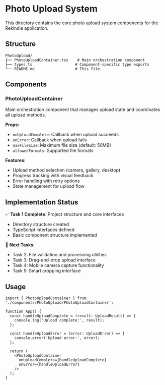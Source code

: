 # Photo Upload System

This directory contains the core photo upload system components for the Rekindle application.

## Structure

```
PhotoUpload/
├── PhotoUploadContainer.tsx    # Main orchestration component
├── types.ts                   # Component-specific type exports
└── README.md                  # This file
```

## Components

### PhotoUploadContainer
Main orchestration component that manages upload state and coordinates all upload methods.

**Props:**
- `onUploadComplete`: Callback when upload succeeds
- `onError`: Callback when upload fails
- `maxFileSize`: Maximum file size (default: 50MB)
- `allowedFormats`: Supported file formats

**Features:**
- Upload method selection (camera, gallery, desktop)
- Progress tracking with visual feedback
- Error handling with retry options
- State management for upload flow

## Implementation Status

✅ **Task 1 Complete**: Project structure and core interfaces
- Directory structure created
- TypeScript interfaces defined
- Basic component structure implemented

🔄 **Next Tasks**:
- Task 2: File validation and processing utilities
- Task 3: Drag-and-drop upload interface
- Task 4: Mobile camera capture functionality
- Task 5: Smart cropping interface

## Usage

```tsx
import { PhotoUploadContainer } from './components/PhotoUpload/PhotoUploadContainer';

function App() {
  const handleUploadComplete = (result: UploadResult) => {
    console.log('Upload complete:', result);
  };

  const handleUploadError = (error: UploadError) => {
    console.error('Upload error:', error);
  };

  return (
    <PhotoUploadContainer
      onUploadComplete={handleUploadComplete}
      onError={handleUploadError}
    />
  );
}
```